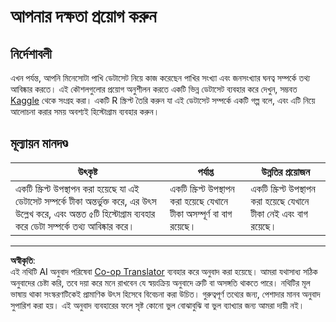 <!--
CO_OP_TRANSLATOR_METADATA:
{
  "original_hash": "a233d542512136c4dd29aad38ca0175f",
  "translation_date": "2025-08-27T10:24:47+00:00",
  "source_file": "3-Data-Visualization/R/10-visualization-distributions/assignment.md",
  "language_code": "bn"
}
-->
# আপনার দক্ষতা প্রয়োগ করুন

## নির্দেশাবলী

এখন পর্যন্ত, আপনি মিনেসোটা পাখি ডেটাসেট নিয়ে কাজ করেছেন পাখির সংখ্যা এবং জনসংখ্যার ঘনত্ব সম্পর্কে তথ্য আবিষ্কার করতে। এই কৌশলগুলোর প্রয়োগ অনুশীলন করতে একটি ভিন্ন ডেটাসেট ব্যবহার করে দেখুন, সম্ভবত [Kaggle](https://www.kaggle.com/) থেকে সংগ্রহ করা। একটি R স্ক্রিপ্ট তৈরি করুন যা এই ডেটাসেট সম্পর্কে একটি গল্প বলে, এবং এটি নিয়ে আলোচনা করার সময় অবশ্যই হিস্টোগ্রাম ব্যবহার করুন।

## মূল্যায়ন মানদণ্ড

উৎকৃষ্ট | পর্যাপ্ত | উন্নতির প্রয়োজন
--- | --- | --- |
একটি স্ক্রিপ্ট উপস্থাপন করা হয়েছে যা এই ডেটাসেট সম্পর্কে টীকা অন্তর্ভুক্ত করে, এর উৎস উল্লেখ করে, এবং অন্তত ৫টি হিস্টোগ্রাম ব্যবহার করে ডেটা সম্পর্কে তথ্য আবিষ্কার করে। | একটি স্ক্রিপ্ট উপস্থাপন করা হয়েছে যেখানে টীকা অসম্পূর্ণ বা বাগ রয়েছে। | একটি স্ক্রিপ্ট উপস্থাপন করা হয়েছে যেখানে টীকা নেই এবং বাগ রয়েছে।

---

**অস্বীকৃতি**:  
এই নথিটি AI অনুবাদ পরিষেবা [Co-op Translator](https://github.com/Azure/co-op-translator) ব্যবহার করে অনুবাদ করা হয়েছে। আমরা যথাসাধ্য সঠিক অনুবাদের চেষ্টা করি, তবে দয়া করে মনে রাখবেন যে স্বয়ংক্রিয় অনুবাদে ত্রুটি বা অসঙ্গতি থাকতে পারে। নথিটির মূল ভাষায় থাকা সংস্করণটিকেই প্রামাণিক উৎস হিসেবে বিবেচনা করা উচিত। গুরুত্বপূর্ণ তথ্যের জন্য, পেশাদার মানব অনুবাদ সুপারিশ করা হয়। এই অনুবাদ ব্যবহারের ফলে সৃষ্ট কোনো ভুল বোঝাবুঝি বা ভুল ব্যাখ্যার জন্য আমরা দায়ী নই।